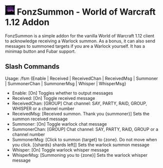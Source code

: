 # ![Addon Icon](img/icon.png) FonzSummon - World of Warcraft 1.12 Addon

FonzSummon is a simple addon for the vanilla World of Warcraft 1.12 client to 
acknowledge receiving a Warlock summon. As a bonus, it can also send messages
to summoned targets if you are a Warlock yourself. It has a minimap button and 
Fubar support.

## Slash Commands

Usage: /fsm {Enable | Received | ReceivedChan | ReceivedMsg | Summoner 
  | SummonerChan | SummonerMsg | Whisper | WhisperMsg}
 - Enable: [On] Toggles whether to output messages
 - Received: [On] Toggle received message
 - ReceivedChan: [GROUP] Chat channel: SAY, PARTY, RAID, GROUP, WHISPER or a 
   channel number
 - ReceivedMsg: [Received summon. Thank you {summoner}] Sets the summon received 
   message
 - Summoner: [On] Toggle warlock chat message
 - SummonerChan: [GROUP] Chat channel: SAY, PARTY, RAID, GROUP or a channel
   number
 - SummonerMsg: [Click to summon {target} to {zone}. Do not move when you click. 
   [{shards} shards left]] Sets the warlock summon message
 - Whisper: [On] Toggle warlock whisper message
 - WhisperMsg: [Summoning you to {zone}] Sets the warlock whisper message
 